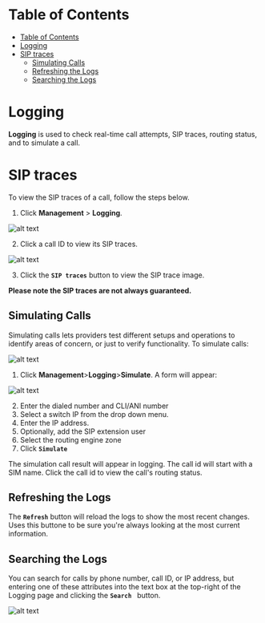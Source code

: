 # Table of Contents

- [Table of Contents](#table-of-contents)
- [Logging](#logging)
- [SIP traces](#sip-traces)
    - [Simulating Calls](#simulating-calls)
    - [Refreshing the Logs](#refreshing-the-logs)
    - [Searching the Logs](#searching-the-logs)

# Logging

**Logging** is used to check real-time call attempts, SIP traces, routing status, and to simulate a call.

# SIP traces
To view the SIP traces of a call, follow the steps below.

1. Click **Management** > **Logging**.

![alt text][logging-1]

2. Click a call ID to view its SIP traces.

![alt text][logging-2]

3. Click the **`SIP traces`** button to view the SIP trace image.

**Please note the SIP traces are not always guaranteed.**

## Simulating Calls
Simulating calls lets providers test different setups and operations to identify areas of concern, or just to verify functionality.  To simulate calls:

![alt text][logging-3]

1. Click **Management**>**Logging**>**Simulate**. A form will appear:

![alt text][logging-4]

2. Enter the dialed number and CLI/ANI number
3. Select a switch IP from the drop down menu.
4. Enter the IP address.
5. Optionally, add the SIP extension user
6. Select the routing engine zone
7.  Click **`Simulate`**

The simulation call result will appear in logging. The call id will start with a SIM name. Click the call id to view the call's routing status.

## Refreshing the Logs

The **`Refresh`** button will reload the logs to show the most recent changes.  Uses this buttone to be sure you're always looking at the most current information.

## Searching the Logs

You can search for calls by phone number, call ID, or IP address, but entering one of these attributes into the text box at the top-right of the Logging page and clicking the **`Search `** button.

![alt text][logging-6]

[logging-1]: https://raw.githubusercontent.com/digipigeon/connexcs-user-docs/master/new-images/233.png "logging-1"
[logging-2]: https://raw.githubusercontent.com/digipigeon/connexcs-user-docs/master/new-images/234.png "logging-2"
[logging-3]: https://raw.githubusercontent.com/digipigeon/connexcs-user-docs/master/new-images/235.png "logging-3"
[logging-4]: https://raw.githubusercontent.com/digipigeon/connexcs-user-docs/master/new-images/236.png "logging-4"
[logging-5]: https://raw.githubusercontent.com/digipigeon/connexcs-user-docs/master/new-images/237.png "logging-5"
[logging-6]: https://raw.githubusercontent.com/digipigeon/connexcs-user-docs/master/new-images/238.png "logging-6"



[logging-dashboard-new]: https://raw.githubusercontent.com/digipigeon/connexcs-user-docs/master/img/logging-dashboard-new.png "logging-dashboard"

[simulate]: https://raw.githubusercontent.com/digipigeon/connexcs-user-docs/master/img/simulate.png "simulate"

[simulate-call]: https://raw.githubusercontent.com/digipigeon/connexcs-user-docs/master/img/simulate-call.png "simulate-call"

[lookup]: https://raw.githubusercontent.com/digipigeon/connexcs-user-docs/master/img/lookup.png "lookup"

[lookup-query]: https://raw.githubusercontent.com/digipigeon/connexcs-user-docs/master/img/lookup-query.png "lookup-query"

[refresh]: https://raw.githubusercontent.com/digipigeon/connexcs-user-docs/master/img/refresh.png "refresh"

[sip-trace-1]: https://raw.githubusercontent.com/digipigeon/connexcs-user-docs/master/new-img/sip-trace-1.png "sip trace 1"

[sip-trace-2]: https://raw.githubusercontent.com/digipigeon/connexcs-user-docs/master/new-img/sip-trace-2.png "sip trace 2"

[sip-trace-3]: https://raw.githubusercontent.com/digipigeon/connexcs-user-docs/master/new-img/sip-trace-3.png "sip trace 3"

[sip-trace-4]: https://raw.githubusercontent.com/digipigeon/connexcs-user-docs/master/new-img/sip-trace-4.png "sip trace 4"

 
[attempts1]: https://raw.githubusercontent.com/digipigeon/connexcs-user-docs/master/img/attempts1.png "attempts1"

[simulate-1]: https://raw.githubusercontent.com/digipigeon/connexcs-user-docs/master/new-img/simulate-1.png "simulate-1"
[lookup-1]: https://raw.githubusercontent.com/digipigeon/connexcs-user-docs/master/new-img/lookup-1.png "lookup-1"
[lookup-2]: https://raw.githubusercontent.com/digipigeon/connexcs-user-docs/master/new-img/lookup-2.png "lookup-2"
[lookup-3]: https://raw.githubusercontent.com/digipigeon/connexcs-user-docs/master/new-img/lookup-3.png "lookup-3"
[lookup-4]: https://raw.githubusercontent.com/digipigeon/connexcs-user-docs/master/new-img/lookup-4.png "lookup-4"
